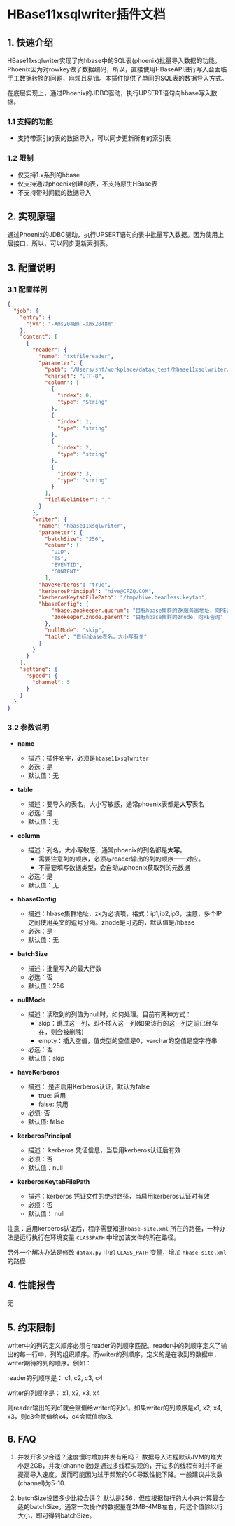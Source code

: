 # HBase11xsqlwriter插件文档

## 1. 快速介绍

HBase11xsqlwriter实现了向hbase中的SQL表(phoenix)批量导入数据的功能。Phoenix因为对rowkey做了数据编码，所以，直接使用HBaseAPI进行写入会面临手工数据转换的问题，麻烦且易错。本插件提供了单间的SQL表的数据导入方式。

在底层实现上，通过Phoenix的JDBC驱动，执行UPSERT语句向hbase写入数据。

### 1.1 支持的功能

* 支持带索引的表的数据导入，可以同步更新所有的索引表

### 1.2 限制

* 仅支持1.x系列的hbase
* 仅支持通过phoenix创建的表，不支持原生HBase表
* 不支持带时间戳的数据导入

## 2. 实现原理

通过Phoenix的JDBC驱动，执行UPSERT语句向表中批量写入数据。因为使用上层接口，所以，可以同步更新索引表。

## 3. 配置说明

### 3.1 配置样例

```json
{
  "job": {
    "entry": {
      "jvm": "-Xms2048m -Xmx2048m"
    },
    "content": [
      {
        "reader": {
          "name": "txtfilereader",
          "parameter": {
            "path": "/Users/shf/workplace/datax_test/hbase11xsqlwriter/txt/normal.txt",
            "charset": "UTF-8",
            "column": [
              {
                "index": 0,
                "type": "String"
              },
              {
                "index": 1,
                "type": "string"
              },
              {
                "index": 2,
                "type": "string"
              },
              {
                "index": 3,
                "type": "string"
              }
            ],
            "fieldDelimiter": ","
          }
        },
        "writer": {
          "name": "hbase11xsqlwriter",
          "parameter": {
            "batchSize": "256",
            "column": [
              "UID",
              "TS",
              "EVENTID",
              "CONTENT"
            ],
          "haveKerberos": "true",
          "kerberosPrincipal": "hive@CFZQ.COM",
          "kerberosKeytabFilePath": "/tmp/hive.headless.keytab",
          "hbaseConfig": {
              "hbase.zookeeper.quorum": "目标hbase集群的ZK服务器地址，向PE咨询",
              "zookeeper.znode.parent": "目标hbase集群的znode，向PE咨询"
            },
            "nullMode": "skip",
            "table": "目标hbase表名，大小写有关"
          }
        }
      }
    ],
    "setting": {
      "speed": {
        "channel": 5
      }
    }
  }
}
```

### 3.2 参数说明

* **name**
   * 描述：插件名字，必须是`hbase11xsqlwriter`
   * 必选：是
   * 默认值：无

* **table**
   * 描述：要导入的表名，大小写敏感，通常phoenix表都是**大写**表名
   * 必选：是
   * 默认值：无

* **column**
   * 描述：列名，大小写敏感，通常phoenix的列名都是**大写**。
       * 需要注意列的顺序，必须与reader输出的列的顺序一一对应。
       * 不需要填写数据类型，会自动从phoenix获取列的元数据
   * 必选：是
   * 默认值：无

* **hbaseConfig**
   * 描述：hbase集群地址，zk为必填项，格式：ip1,ip2,ip3，注意，多个IP之间使用英文的逗号分隔。znode是可选的，默认值是/hbase
   * 必选：是
   * 默认值：无

* **batchSize**
   * 描述：批量写入的最大行数
   * 必选：否
   * 默认值：256

* **nullMode**

   * 描述：读取到的列值为null时，如何处理。目前有两种方式：
      * skip：跳过这一列，即不插入这一列(如果该行的这一列之前已经存在，则会被删除)
      * empty：插入空值，值类型的空值是0，varchar的空值是空字符串
   * 必选：否
   * 默认值：skip

* **haveKerberos**
  * 描述： 是否启用Kerberos认证，默认为false
    * true: 启用
    * false: 禁用
  * 必须: 否
  * 默认值: false
  
* **kerberosPrincipal**
  * 描述： kerberos 凭证信息，当启用kerberos认证后有效
  * 必须：否
  * 默认值：null

* **kerberosKeytabFilePath**
  * 描述：kerberos 凭证文件的绝对路径，当启用kerberos认证时有效
  * 必须：否
  * 默认值： null

注意：启用kerberos认证后，程序需要知道`hbase-site.xml` 所在的路径，一种办法是运行执行在环境变量 `CLASSPATH` 中增加该文件的所在路径。

另外一个解决办法是修改 `datax.py` 中的 `CLASS_PATH` 变量，增加 `hbase-site.xml` 的路径

## 4. 性能报告

无

## 5. 约束限制

writer中的列的定义顺序必须与reader的列顺序匹配。reader中的列顺序定义了输出的每一行中，列的组织顺序。而writer的列顺序，定义的是在收到的数据中，writer期待的列的顺序。例如：

reader的列顺序是： c1, c2, c3, c4

writer的列顺序是： x1, x2, x3, x4

则reader输出的列c1就会赋值给writer的列x1。如果writer的列顺序是x1, x2, x4, x3，则c3会赋值给x4，c4会赋值给x3.

## 6. FAQ

1. 并发开多少合适？速度慢时增加并发有用吗？
   数据导入进程默认JVM的堆大小是2GB，并发(channel数)是通过多线程实现的，开过多的线程有时并不能提高导入速度，反而可能因为过于频繁的GC导致性能下降。一般建议并发数(channel)为5-10.

2. batchSize设置多少比较合适？
默认是256，但应根据每行的大小来计算最合适的batchSize。通常一次操作的数据量在2MB-4MB左右，用这个值除以行大小，即可得到batchSize。


